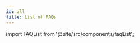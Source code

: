 ```yaml
---
id: all
title: List of FAQs
---
```


import FAQList from '@site/src/components/faqList';

<FAQList />
